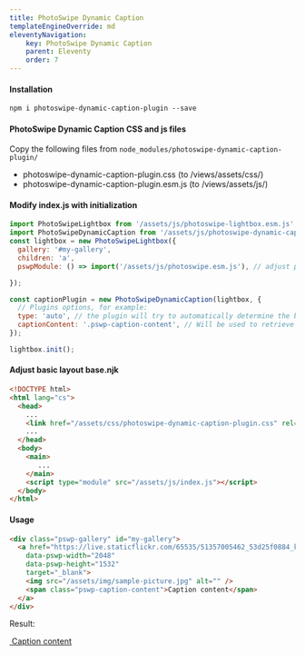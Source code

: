 ```yaml
---
title: PhotoSwipe Dynamic Caption
templateEngineOverride: md
eleventyNavigation:
    key: PhotoSwipe Dynamic Caption
    parent: Eleventy
    order: 7
---
```

#### Installation
```html
npm i photoswipe-dynamic-caption-plugin --save
```
#### PhotoSwipe Dynamic Caption CSS and js files
Copy the following files from `node_modules/photoswipe-dynamic-caption-plugin/` 
- photoswipe-dynamic-caption-plugin.css (to /views/assets/css/)
- photoswipe-dynamic-caption-plugin.esm.js (to /views/assets/js/)

#### Modify index.js with initialization
```js
import PhotoSwipeLightbox from '/assets/js/photoswipe-lightbox.esm.js'; // adjust path to your own
import PhotoSwipeDynamicCaption from '/assets/js/photoswipe-dynamic-caption-plugin.esm.js';
const lightbox = new PhotoSwipeLightbox({
  gallery: '#my-gallery',
  children: 'a',
  pswpModule: () => import('/assets/js/photoswipe.esm.js'), // adjust path to your own

});

const captionPlugin = new PhotoSwipeDynamicCaption(lightbox, {
  // Plugins options, for example:
  type: 'auto', // the plugin will try to automatically determine the best position (depending on available space)
  captionContent: '.pswp-caption-content', // Will be used to retrieve caption content instead of alt.
});

lightbox.init();
```

#### Adjust basic layout base.njk
```html
<!DOCTYPE html>
<html lang="cs">
  <head>
    ...
    <link href="/assets/css/photoswipe-dynamic-caption-plugin.css" rel="stylesheet">
    ...
  </head>
  <body>
    <main>
       ...
    </main>
    <script type="module" src="/assets/js/index.js"></script> 
  </body>
</html>
```

#### Usage
```html
<div class="pswp-gallery" id="my-gallery">
  <a href="https://live.staticflickr.com/65535/51357005462_53d25f0884_k.jpg" 
    data-pswp-width="2048" 
    data-pswp-height="1532" 
    target="_blank">
    <img src="/assets/img/sample-picture.jpg" alt="" />
    <span class="pswp-caption-content">Caption content</span>
  </a>
</div>
```

Result:
<div class="pswp-gallery" id="my-gallery">
  <a href="https://live.staticflickr.com/65535/51357005462_53d25f0884_k.jpg" 
    data-pswp-width="2048" 
    data-pswp-height="1532" 
    target="_blank">
    <img src="/assets/img/sample-picture.jpg" alt="" />
    <span class="pswp-caption-content">Caption content</span>
  </a>
</div>